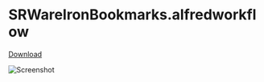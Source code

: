 SRWareIronBookmarks.alfredworkflow
==================================

[Download](https://raw.github.com/ts123/SRWareIronBookmarks.alfredworkflow/master/SRWareIronBookmarks.alfredworkflow)

![Screenshot](https://raw.github.com/ts123/SRWareIronBookmarks.alfredworkflow/master/img/screen.png)
